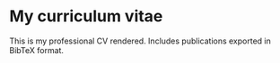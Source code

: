 # My curriculum vitae
This is my professional CV rendered. Includes publications exported in BibTeX format.
